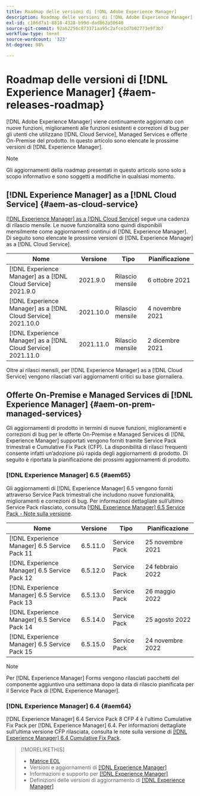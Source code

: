 ```yaml
---
title: Roadmap delle versioni di [!DNL Adobe Experience Manager]
description: Roadmap delle versioni di [!DNL Adobe Experience Manager]
exl-id: c106d7a1-8810-4328-b99d-dad862a50640
source-git-commit: 92a62256c873371aa95c2afce1d7b02773e9f3b7
workflow-type: tm+mt
source-wordcount: '323'
ht-degree: 98%

---
```


# Roadmap delle versioni di [!DNL Experience Manager] {#aem-releases-roadmap}

[!DNL Adobe Experience Manager] viene continuamente aggiornato con nuove funzioni, miglioramenti alle funzioni esistenti e correzioni di bug per gli utenti che utilizzano [!DNL Cloud Service], Managed Services e offerte On-Premise del prodotto. In questo articolo sono elencate le prossime versioni di [!DNL Experience Manager].

>[!NOTE]
>
>Gli aggiornamenti della roadmap presentati in questo articolo sono solo a scopo informativo e sono soggetti a modifiche in qualsiasi momento.

## [!DNL Experience Manager] as a [!DNL Cloud Service] {#aem-as-cloud-service}

[[!DNL Experience Manager]  as a  [!DNL Cloud Service]](https://experienceleague.adobe.com/docs/experience-manager-cloud-service/release-notes/home.html?lang=it) segue una cadenza di rilascio mensile. Le nuove funzionalità sono quindi disponibili mensilmente come aggiornamenti continui di [!DNL Experience Manager]. Di seguito sono elencate le prossime versioni di [!DNL Experience Manager] as a [!DNL Cloud Service].

| Nome | Versione | Tipo | Pianificazione |
|---|---|---|---|
| [!DNL Experience Manager] as a [!DNL Cloud Service] 2021.9.0 | 2021.9.0 | Rilascio mensile | 6 ottobre 2021 |
| [!DNL Experience Manager] as a [!DNL Cloud Service] 2021.10.0 | 2021.10.0 | Rilascio mensile | 4 novembre 2021 |
| [!DNL Experience Manager] as a [!DNL Cloud Service] 2021.11.0 | 2021.11.0 | Rilascio mensile | 2 dicembre 2021 |

Oltre ai rilasci mensili, per [!DNL Experience Manager] as a [!DNL Cloud Service] vengono rilasciati vari aggiornamenti critici su base giornaliera.

## Offerte On-Premise e Managed Services di [!DNL Experience Manager] {#aem-on-prem-managed-services}

Gli aggiornamenti di prodotto in termini di nuove funzioni, miglioramenti e correzioni di bug per le offerte On-Premise e Managed Services di [!DNL Experience Manager] supportati vengono forniti tramite Service Pack trimestrali e Cumulative Fix Pack (CFP). La disponibilità di rilasci frequenti consente infatti un’adozione più rapida degli aggiornamenti di prodotto. Di seguito è riportata la pianificazione dei prossimi aggiornamenti di prodotto.

### [!DNL Experience Manager] 6.5 {#aem65}

Gli aggiornamenti di [!DNL Experience Manager] 6.5 vengono forniti attraverso Service Pack trimestrali che includono nuove funzionalità, miglioramenti e correzioni di bug. Per informazioni dettagliate sull’ultimo Service Pack rilasciato, consulta [[!DNL Experience Manager] 6.5 Service Pack - Note sulla versione](https://experienceleague.adobe.com/docs/experience-manager-65/release-notes/service-pack/sp-release-notes.html?lang=it).

| Nome | Versione | Tipo | Pianificazione |
|---|---|---|---|
| [!DNL Experience Manager] 6.5 Service Pack 11 | 6.5.11.0 | Service Pack | 25 novembre 2021 |
| [!DNL Experience Manager] 6.5 Service Pack 12 | 6.5.12.0 | Service Pack | 24 febbraio 2022 |
| [!DNL Experience Manager] 6.5 Service Pack 13 | 6.5.13.0 | Service Pack | 26 maggio 2022 |
| [!DNL Experience Manager] 6.5 Service Pack 14 | 6.5.14.0 | Service Pack | 25 agosto 2022 |
| [!DNL Experience Manager] 6.5 Service Pack 15 | 6.5.15.0 | Service Pack | 24 novembre 2022 |


>[!NOTE]
>
>Per [!DNL Experience Manager] Forms vengono rilasciati pacchetti del componente aggiuntivo una settimana dopo la data di rilascio pianificata per il Service Pack di [!DNL Experience Manager].

### [!DNL Experience Manager] 6.4 {#aem64}

[!DNL Experience Manager] 6.4 Service Pack 8 CFP 4 è l&#39;ultimo Cumulative Fix Pack per [!DNL Experience Manager] 6.4. Per informazioni dettagliate sull’ultima versione CFP rilasciata, consulta le note sulla versione di [[!DNL Experience Manager] 6.4 Cumulative Fix Pack](https://experienceleague.adobe.com/docs/experience-manager-64/release-notes/cfp-release-notes.html?lang=it).

>[!MORELIKETHIS]
>
>* [Matrice EOL](https://helpx.adobe.com/it/support/programs/eol-matrix.html)
>* Versioni e aggiornamenti di [[!DNL Experience Manager] ](https://experienceleague.adobe.com/docs/experience-manager-release-information/aem-release-updates/aem-releases-updates.html?lang=it)
>* Informazioni e supporto per [[!DNL Experience Manager] ](https://experienceleague.adobe.com/docs/experience-manager-cloud-service.html?lang=it)
>* Definizioni delle versioni di aggiornamento di [[!DNL Experience Manager] ](/help/update-release-vehicle-definitions.md)

